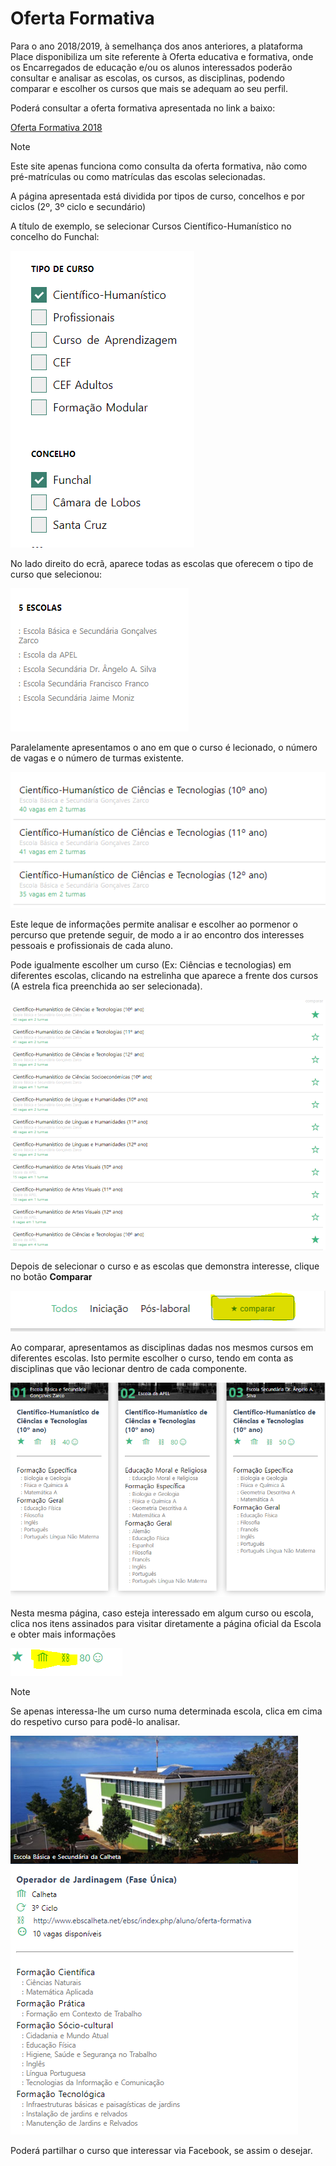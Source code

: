﻿# Oferta Formativa

Para o ano 2018/2019, à semelhança dos anos anteriores, a plataforma Place disponibiliza um site referente à Oferta educativa e formativa, onde os Encarregados de educação e/ou os alunos interessados poderão consultar e analisar as escolas, os cursos, as disciplinas, podendo comparar e escolher os cursos que mais se adequam ao seu perfil. 

Poderá consultar a oferta formativa apresentada no link a baixo:


   [Oferta Formativa 2018](http://place.madeira.gov.pt/ofertaformativa/)


> [!NOTE]  
> Este site apenas funciona como consulta da oferta formativa, não como pré-matrículas ou como matrículas das escolas selecionadas. 

A página apresentada está dividida por tipos de curso, concelhos e por ciclos (2º, 3º ciclo e secundário) 

A título de exemplo, se selecionar Cursos Científico-Humanístico no concelho do Funchal:

![Tipodecurso](../../images/Place21/Alunos/tipodecurso.PNG)

No lado direito do ecrã, aparece todas as escolas que oferecem o tipo de curso que selecionou: 


![Escolas](../../images/Place21/Alunos/escolas.PNG)

Paralelamente apresentamos o ano em que o curso é lecionado, o número de vagas e o número de turmas existente. 

![Cientificohumanistico](../../images/Place21/Alunos/cientificohumanistico.PNG)

Este leque de informações permite analisar e escolher ao pormenor o percurso que pretende seguir, de modo a ir ao encontro dos interesses pessoais e profissionais de cada aluno.

Pode igualmente escolher um curso (Ex: Ciências e tecnologias) em diferentes escolas, clicando na estrelinha que aparece a frente dos cursos (A estrela fica preenchida ao ser selecionada).

![Compararcursos](../../images/Place21/Alunos/compararcursos.PNG)


Depois de selecionar o curso e as escolas que demonstra interesse, clique no botão **Comparar**

![Clicarcomparar](../../images/Place21/Alunos/Clicarcomparar.PNG)

Ao comparar, apresentamos as disciplinas dadas nos mesmos cursos em diferentes escolas. Isto permite escolher o curso, tendo em conta as disciplinas que vão lecionar dentro de cada componente.  

![Comparacao](../../images/Place21/Alunos/comparacao.PNG)

 Nesta mesma página, caso esteja interessado em algum curso ou escola, clica nos itens assinados para visitar diretamente a página oficial da Escola e obter mais informações 

 ![Link](../../images/Place21/Alunos/link.PNG)


>[!NOTE]  
> Se apenas interessa-lhe um curso numa determinada escola, clica em cima do respetivo curso para podê-lo analisar. 

![Visualizarcurso](../../images/Place21/Alunos/visualizarcurso.PNG)


Poderá partilhar o curso que interessar via Facebook, se assim o desejar.


